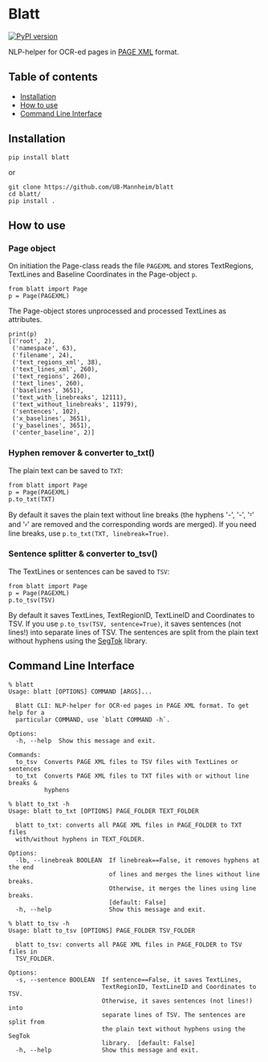 # Blatt

[![PyPI version](https://badge.fury.io/py/blatt.svg)](https://badge.fury.io/py/blatt)

NLP-helper for OCR-ed pages in [PAGE XML](https://github.com/PRImA-Research-Lab/PAGE-XML) format.

## Table of contents
* [Installation](#installation)
* [How to use](#how-to-use)
* [Command Line Interface](#command-line-interface)

## Installation

```shell
pip install blatt
```

or
```shell
git clone https://github.com/UB-Mannheim/blatt
cd blatt/
pip install .
```

## How to use

### Page object

On initiation the Page-class reads the file `PAGEXML` and stores TextRegions, TextLines and Baseline Coordinates in the Page-object `p`. 
```
from blatt import Page
p = Page(PAGEXML)
```

The Page-object stores unprocessed and processed TextLines as attributes.
```
print(p)
[('root', 2),
 ('namespace', 63),
 ('filename', 24),
 ('text_regions_xml', 38),
 ('text_lines_xml', 260),
 ('text_regions', 260),
 ('text_lines', 260),
 ('baselines', 3651),
 ('text_with_linebreaks', 12111),
 ('text_without_linebreaks', 11979),
 ('sentences', 102),
 ('x_baselines', 3651),
 ('y_baselines', 3651),
 ('center_baseline', 2)]
```

### Hyphen remover & converter to_txt()

The plain text can be saved to `TXT`:
```
from blatt import Page
p = Page(PAGEXML)
p.to_txt(TXT)
```

By default it saves the plain text without line breaks (the hyphens '-', '-', '⹀' and '⸗' are removed and the corresponding words are merged). If you need line breaks, use `p.to_txt(TXT, linebreak=True)`.

### Sentence splitter & converter to_tsv()

The TextLines or sentences can be saved to `TSV`:
```
from blatt import Page
p = Page(PAGEXML)
p.to_tsv(TSV)
```

By default it saves TextLines, TextRegionID, TextLineID and Coordinates to TSV. If you use `p.to_tsv(TSV, sentence=True)`, it saves sentences (not lines!) into separate lines of TSV. The sentences are split from the plain text without hyphens using the [SegTok](https://github.com/fnl/segtok) library.

## Command Line Interface

```
% blatt        
Usage: blatt [OPTIONS] COMMAND [ARGS]...

  Blatt CLI: NLP-helper for OCR-ed pages in PAGE XML format. To get help for a
  particular COMMAND, use `blatt COMMAND -h`.

Options:
  -h, --help  Show this message and exit.

Commands:
  to_tsv  Converts PAGE XML files to TSV files with TextLines or sentences
  to_txt  Converts PAGE XML files to TXT files with or without line breaks &
          hyphens
```

```
% blatt to_txt -h
Usage: blatt to_txt [OPTIONS] PAGE_FOLDER TEXT_FOLDER

  blatt to_txt: converts all PAGE XML files in PAGE_FOLDER to TXT files
  with/without hyphens in TEXT_FOLDER.

Options:
  -lb, --linebreak BOOLEAN  If linebreak==False, it removes hyphens at the end
                            of lines and merges the lines without line breaks.
                            Otherwise, it merges the lines using line breaks.
                            [default: False]
  -h, --help                Show this message and exit.
```

```
% blatt to_tsv -h
Usage: blatt to_tsv [OPTIONS] PAGE_FOLDER TSV_FOLDER

  blatt to_tsv: converts all PAGE XML files in PAGE_FOLDER to TSV files in
  TSV_FOLDER.

Options:
  -s, --sentence BOOLEAN  If sentence==False, it saves TextLines,
                          TextRegionID, TextLineID and Coordinates to TSV.
                          Otherwise, it saves sentences (not lines!) into
                          separate lines of TSV. The sentences are split from
                          the plain text without hyphens using the SegTok
                          library.  [default: False]
  -h, --help              Show this message and exit.
```
